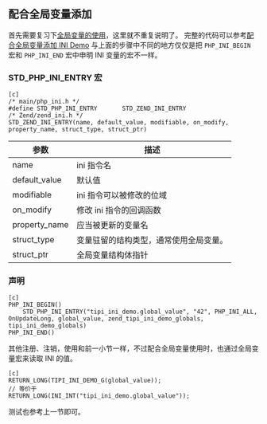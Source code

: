 ## 配合全局变量添加

首先需要复习下[全局变量的使用](/book/?p=chapt11/11-03-00-global-var)，这里就不重复说明了。
完整的代码可以参考[配合全局变量添加 INI Demo](https://github.com/reeze/tipi/tree/master/book/sample/chapt11/11-04-01-ini-set/)
与上面的步骤中不同的地方仅仅是把 `PHP_INI_BEGIN` 宏和 `PHP_INI_END` 宏中申明 INI 变量的宏不一样。

### STD_PHP_INI_ENTRY 宏

    [c]
    /* main/php_ini.h */
    #define STD_PHP_INI_ENTRY		STD_ZEND_INI_ENTRY
    /* Zend/zend_ini.h */
    STD_ZEND_INI_ENTRY(name, default_value, modifiable, on_modify, property_name, struct_type, struct_ptr)

参数        	  |描述
--------------|------------------------------------------------
name          |ini 指令名
default_value |默认值
modifiable    |ini 指令可以被修改的位域
on_modify     |修改 ini 指令的回调函数
property_name |应当被更新的变量名
struct_type   |变量驻留的结构类型，通常使用全局变量。
struct_ptr    |全局变量结构体指针

### 声明

    [c]
    PHP_INI_BEGIN()
        STD_PHP_INI_ENTRY("tipi_ini_demo.global_value", "42", PHP_INI_ALL, OnUpdateLong, global_value, zend_tipi_ini_demo_globals, tipi_ini_demo_globals)
    PHP_INI_END()
    
其他注册、注销，使用和前一小节一样，不过配合全局变量使用时，也通过全局变量宏来读取 INI 的值。

    [c]
    RETURN_LONG(TIPI_INI_DEMO_G(global_value));
    // 等价于
    RETURN_LONG(INI_INT("tipi_ini_demo.global_value"));

测试也参考上一节即可。